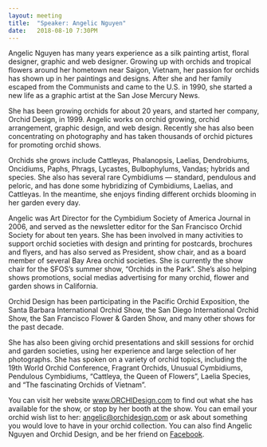 ```yaml
---
layout: meeting
title:  "Speaker: Angelic Nguyen"
date:   2018-08-10 7:30PM
---
```

Angelic Nguyen has many years experience as a silk painting artist, floral
designer, graphic and web designer. Growing up with orchids and tropical
flowers around her hometown near Saigon, Vietnam, her passion for orchids
has shown up in her paintings and designs. After she and her family escaped
from the Communists and came to the U.S. in 1990, she started a new life as
a graphic artist at the San Jose Mercury News.

She has been growing orchids for about 20 years, and started her company, Orchid Design, in 1999.
Angelic works on orchid growing, orchid arrangement, graphic design, and web design. Recently she
has also been concentrating on photography and has taken thousands of orchid pictures for promoting
orchid shows.

Orchids she grows include Cattleyas, Phalanopsis, Laelias, Dendrobiums, Oncidiums, Paphs, Phrags,
Lycastes, Bulbophylums, Vandas; hybrids and species. She also has several rare Cymbidiums — standard,
pendulous and peloric, and has done some hybridizing of Cymbidiums, Laelias, and Cattleyas. In the
meantime, she enjoys finding different orchids blooming in her garden every day.

Angelic was Art Director for the Cymbidium Society of America Journal in 2006, and served as the
newsletter editor for the San Francisco Orchid Society for about ten years. She has been involved in many
activities to support orchid societies with design and printing for postcards, brochures and flyers, and has
also served as President, show chair, and as a board member of several Bay Area orchid societies. She is
currently the show chair for the SFOS’s summer show, “Orchids in the Park”. She’s also helping shows
promotions, social medias advertising for many orchid, flower and garden shows in California.

Orchid Design has been participating in the Pacific Orchid Exposition, the Santa Barbara International
Orchid Show, the San Diego International Orchid Show, the San Francisco Flower & Garden Show, and
many other shows for the past decade.

She has also been giving orchid presentations and skill sessions for orchid and garden societies, using her
experience and large selection of her photographs. She has spoken on a variety of orchid topics, including
the 19th World Orchid Conference, Fragrant Orchids, Unusual Cymbidiums, Pendulous Cymbidiums,
“Cattleya, the Queen of Flowers”, Laelia Species, and “The fascinating Orchids of Vietnam”.

You can visit her website www.ORCHIDesign.com to find out what she has available for the show, or
stop by her booth at the show. You can email your orchid wish list to her: [angelic@orchidesign.com](mailto:angelic@orchidesign.com) or ask
about something you would love to have in your orchid collection.
You can also find Angelic Nguyen and Orchid Design, and be her friend on 
[Facebook](https://www.facebook.com/pg/orchid.design.8888/services/?ref=page_internal).
